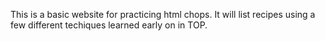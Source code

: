 This is a basic website for practicing html chops. It will list recipes using a few different techiques learned early on in TOP.
